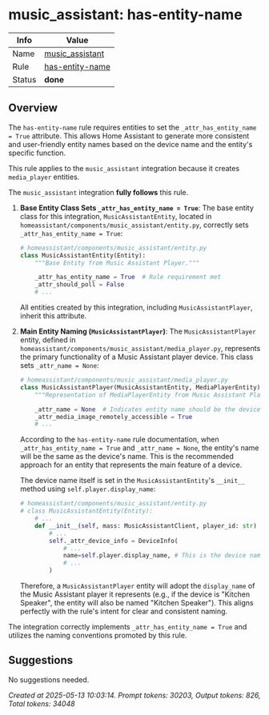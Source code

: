 # music_assistant: has-entity-name

| Info   | Value                                                                    |
|--------|--------------------------------------------------------------------------|
| Name   | [music_assistant](https://www.home-assistant.io/integrations/music_assistant/) |
| Rule   | [has-entity-name](https://developers.home-assistant.io/docs/core/integration-quality-scale/rules/has-entity-name)                                                     |
| Status | **done**                                                                 |

## Overview

The `has-entity-name` rule requires entities to set the `_attr_has_entity_name = True` attribute. This allows Home Assistant to generate more consistent and user-friendly entity names based on the device name and the entity's specific function.

This rule applies to the `music_assistant` integration because it creates `media_player` entities.

The `music_assistant` integration **fully follows** this rule.

1.  **Base Entity Class Sets `_attr_has_entity_name = True`**:
    The base entity class for this integration, `MusicAssistantEntity`, located in `homeassistant/components/music_assistant/entity.py`, correctly sets `_attr_has_entity_name = True`:
    ```python
    # homeassistant/components/music_assistant/entity.py
    class MusicAssistantEntity(Entity):
        """Base Entity from Music Assistant Player."""

        _attr_has_entity_name = True  # Rule requirement met
        _attr_should_poll = False
        # ...
    ```
    All entities created by this integration, including `MusicAssistantPlayer`, inherit this attribute.

2.  **Main Entity Naming (`MusicAssistantPlayer`)**:
    The `MusicAssistantPlayer` entity, defined in `homeassistant/components/music_assistant/media_player.py`, represents the primary functionality of a Music Assistant player device. This class sets `_attr_name = None`:
    ```python
    # homeassistant/components/music_assistant/media_player.py
    class MusicAssistantPlayer(MusicAssistantEntity, MediaPlayerEntity):
        """Representation of MediaPlayerEntity from Music Assistant Player."""

        _attr_name = None  # Indicates entity name should be the device name
        _attr_media_image_remotely_accessible = True
        # ...
    ```
    According to the `has-entity-name` rule documentation, when `_attr_has_entity_name = True` and `_attr_name = None`, the entity's name will be the same as the device's name. This is the recommended approach for an entity that represents the main feature of a device.

    The device name itself is set in the `MusicAssistantEntity`'s `__init__` method using `self.player.display_name`:
    ```python
    # homeassistant/components/music_assistant/entity.py
    # class MusicAssistantEntity(Entity):
        # ...
        def __init__(self, mass: MusicAssistantClient, player_id: str) -> None:
            # ...
            self._attr_device_info = DeviceInfo(
                # ...
                name=self.player.display_name, # This is the device name
                # ...
            )
    ```
    Therefore, a `MusicAssistantPlayer` entity will adopt the `display_name` of the Music Assistant player it represents (e.g., if the device is "Kitchen Speaker", the entity will also be named "Kitchen Speaker"). This aligns perfectly with the rule's intent for clear and consistent naming.

The integration correctly implements `_attr_has_entity_name = True` and utilizes the naming conventions promoted by this rule.

## Suggestions

No suggestions needed.

_Created at 2025-05-13 10:03:14. Prompt tokens: 30203, Output tokens: 826, Total tokens: 34048_
